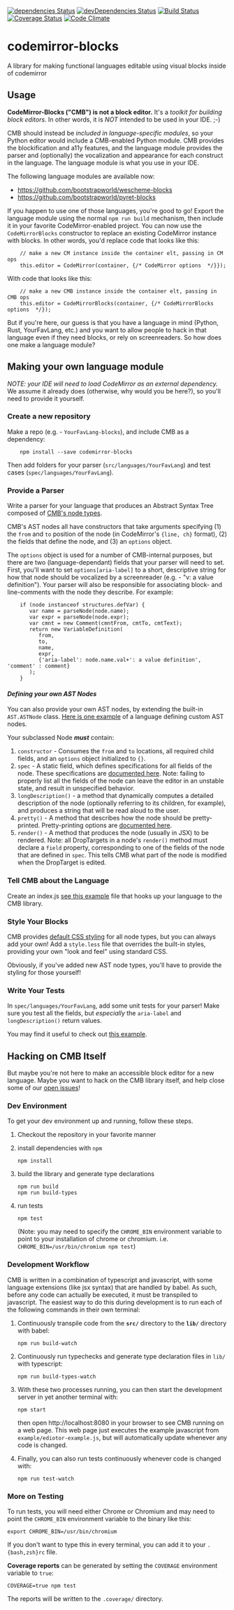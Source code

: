 [![dependencies Status](https://david-dm.org/bootstrapworld/codemirror-blocks/status.svg)](https://david-dm.org/bootstrapworld/codemirror-blocks)
[![devDependencies Status](https://david-dm.org/bootstrapworld/codemirror-blocks/dev-status.svg)](https://david-dm.org/bootstrapworld/codemirror-blocks?type=dev)
[![Build Status](https://github.com/bootstrapworld/codemirror-blocks/actions/workflows/run-tests.yml/badge.svg)](https://github.com/bootstrapworld/codemirror-blocks/actions)
[![Coverage Status](https://coveralls.io/repos/bootstrapworld/codemirror-blocks/badge.svg?branch=master&service=github)](https://coveralls.io/github/bootstrapworld/codemirror-blocks?branch=master)
[![Code Climate](https://codeclimate.com/github/bootstrapworld/codemirror-blocks/badges/gpa.svg)](https://codeclimate.com/github/bootstrapworld/codemirror-blocks)

# codemirror-blocks

A library for making functional languages editable using visual blocks inside of codemirror

## Usage

**CodeMirror-Blocks ("CMB") is not a block editor.** It's a _toolkit for building block editors_. In other words, it is _NOT_ intended to be used in your IDE. ;-)

CMB should instead be _included in language-specific modules_, so your Python editor would include a CMB-enabled Python module. CMB provides the blockification and a11y features, and the language module provides the parser and (optionally) the vocalization and appearance for each construct in the language. The language module is what you use in your IDE.

The following language modules are available now:

- https://github.com/bootstrapworld/wescheme-blocks
- https://github.com/bootstrapworld/pyret-blocks

If you happen to use one of those languages, you're good to go! Export the language module using the normal `npm run build` mechanism, then include it in your favorite CodeMirror-enabled project. You can now use the `CodeMirrorBlocks` constructor to replace an existing CodeMirror instance with blocks. In other words, you'd replace code that looks like this:

        // make a new CM instance inside the container elt, passing in CM ops
        this.editor = CodeMirror(container, {/* CodeMirror options  */}});

With code that looks like this:

        // make a new CMB instance inside the container elt, passing in CMB ops
        this.editor = CodeMirrorBlocks(container, {/* CodeMirrorBlocks options  */});

But if you're here, our guess is that you have a language in mind (Python, Rust, YourFavLang, etc.) and you want to allow people to hack in that language even if they need blocks, or rely on screenreaders. So how does one make a language module?

## Making your own language module

_NOTE: your IDE will need to load CodeMirror as an external dependency._ We assume it already does (otherwise, why would you be here?), so you'll need to provide it yourself.

### Create a new repository

Make a repo (e.g. - `YourFavLang-blocks`), and include CMB as a dependency:

        npm install --save codemirror-blocks

Then add folders for your parser (`src/languages/YourFavLang`) and test cases (`spec/languages/YourFavLang`).

### Provide a Parser

Write a parser for your language that produces an Abstract Syntax Tree composed of [CMB's node types](https://github.com/bootstrapworld/codemirror-blocks/blob/master/src/nodes.jsx).

CMB's AST nodes all have constructors that take arguments specifying (1) the `from` and `to` position of the node (in CodeMirror's `{line, ch}` format), (2) the fields that define the node, and (3) an `options` object.

The `options` object is used for a number of CMB-internal purposes, but there are two (language-dependant) fields that your parser will need to set. First, you'll want to set `options[aria-label]` to a short, descriptive string for how that node should be vocalized by a screenreader (e.g. - "v: a value definition"). Your parser will also be responsible for associating block- and line-comments with the node they describe. For example:

        if (node instanceof structures.defVar) {
           var name = parseNode(node.name);
           var expr = parseNode(node.expr);
           var cmnt = new Comment(cmntFrom, cmtTo, cmtText);
           return new VariableDefinition(
              from,
              to,
              name,
              expr,
              {'aria-label': node.name.val+': a value definition', 'comment' : comment}
           );
        }

#### _Defining your own AST Nodes_

You can also provide your own AST nodes, by extending the built-in `AST.ASTNode` class. [Here is one example](https://github.com/bootstrapworld/wescheme-blocks/blob/master/src/languages/wescheme/ast.js) of a language defining custom AST nodes.

Your subclassed Node _**must**_ contain:

1. `constructor` - Consumes the `from` and `to` locations, all required child fields, and an `options` object initialized to `{}`.
2. `spec` - A static field, which defines specifications for all fields of the node. These specifications are [documented here](https://github.com/bootstrapworld/codemirror-blocks/blob/master/src/nodeSpec.js). Note: failing to properly list all the fields of the node can leave the editor in an unstable state, and result in unspecified behavior.
3. `longDescription()` - a method that dynamically computes a detailed description of the node (optionally referring to its children, for example), and produces a string that will be read aloud to the user.
4. `pretty()` - A method that describes how the node should be pretty-printed. Pretty-printing options are [documented here](https://www.npmjs.com/package/pretty-fast-pretty-printer).
5. `render()` - A method that produces the node (usually in JSX) to be rendered. Note: all DropTargets in a node's `render()` method must declare a `field` property, corresponding to one of the fields of the node that are defined in `spec`. This tells CMB what part of the node is modified when the DropTarget is edited.

### Tell CMB about the Language

Create an index.js [see this example](https://github.com/bootstrapworld/wescheme-blocks/blob/master/src/languages/wescheme/index.js) file that hooks up your language to the CMB library.

### Style Your Blocks

CMB provides [default CSS styling](https://github.com/bootstrapworld/codemirror-blocks/blob/master/src/less/default-style.less) for all node types, but you can always add your own! Add a `style.less` file that overrides the built-in styles, providing your own "look and feel" using standard CSS.

Obviously, if you've added new AST node types, you'll have to provide the styling for those yourself!

### Write Your Tests

In `spec/languages/YourFavLang`, add some unit tests for your parser! Make sure you test all the fields, but _especially_ the `aria-label` and `longDescription()` return values.

You may find it useful to check out [this example](https://github.com/bootstrapworld/wescheme-blocks/blob/master/spec/languages/wescheme/WeschemeParser-test.js).

## Hacking on CMB Itself

But maybe you're not here to make an accessible block editor for a new language. Maybe you want to hack on the CMB library itself, and help close some of our [open issues](https://github.com/bootstrapworld/codemirror-blocks/issues)!

### Dev Environment

To get your dev environment up and running, follow these steps.

1. Checkout the repository in your favorite manner

1. install dependencies with `npm`

   ```
   npm install
   ```

1. build the library and generate type declarations

   ```
   npm run build
   npm run build-types
   ```

1. run tests

   ```
   npm test
   ```

   (Note: you may need to specify the `CHROME_BIN` environment variable to point to your installation of chrome or chromium. i.e. `CHROME_BIN=/usr/bin/chromium npm test`)

### Development Workflow

CMB is written in a combination of typescript and javascript, with some language extensions (like jsx syntax) that are handled by babel. As such, before any code can actually be executed, it must be transpiled to javascript. The easiest way to do this during development is to run each of the following commands in their own terminal:

1. Continuously transpile code from the **`src/`** directory to the **`lib/`** directory with babel:

   ```
   npm run build-watch
   ```

1. Continuously run typechecks and generate type declaration files in `lib/` with typescript:

   ```
   npm run build-types-watch
   ```

1. With these two processes running, you can then start the development server in yet another terminal with:

   ```
   npm start
   ```

   then open http://localhost:8080 in your browser to see CMB running on a web page. This web page just executes the example javascript from `example/ediotor-example.js`, but will automatically
   update whenever any code is changed.

1. Finally, you can also run tests continuously whenever code is changed with:

   ```
   npm run test-watch
   ```

### More on Testing

To run tests, you will need either Chrome or Chromium and may need to point the `CHROME_BIN` environment variable to the binary like this:

```
export CHROME_BIN=/usr/bin/chromium
```

If you don't want to type this in every terminal, you can add it to your `.{bash,zsh}rc` file.

**Coverage reports** can be generated by setting the `COVERAGE` environment variable to `true`:

```
COVERAGE=true npm test
```

The reports will be written to the `.coverage/` directory.
